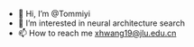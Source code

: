 - 👋 Hi, I’m @Tommiyi
- 👀 I’m interested in neural architecture search
- 📫 How to reach me xhwang19@jlu.edu.cn

<!---
Tommiyi/Tommiyi is a ✨ special ✨ repository because its `README.md` (this file) appears on your GitHub profile.
You can click the Preview link to take a look at your changes.
--->
